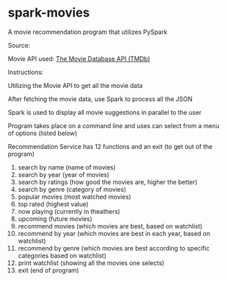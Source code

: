 # spark-movies
A movie recommendation program that utilizes PySpark


Source:

Movie API used: [The Movie Database API (TMDb)](https://developers.themoviedb.org/3/getting-started/introduction)


Instructions:


Utilizing the Movie API to get all the movie data

After fetching the movie data, use Spark to process all the JSON

Spark is used to display all movie suggestions in parallel to the user

Program takes place on a command line and uses can select from a menu of options (listed below)

Recommendation Service has 12 functions and an exit (to get out of the program)
1. search by name   (name of movies)
2. search by year   (year of movies)
3. search by ratings  (how good the movies are, higher the better)
4. search by genre  (category of movies)
5. popular movies   (most watched movies)
6. top rated      (highest value)
7. now playing    (currently in theathers)
8. upcoming       (future movies)
9. recommend movies   (which movies are best, based on watchlist)
10. recommend by year   (which movies are best in each year, based on watchlist)
11. recommend by genre  (which movies are best according to specific categories based on watchlist)
12. print watchlist    (showing all the movies one selects)
13. exit    (end of program)



